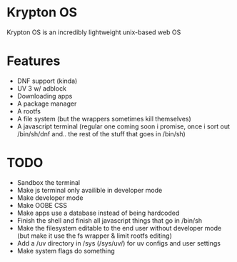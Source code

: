 # Krypton OS 
Krypton OS is an incredibly lightweight unix-based web OS

# Features 
- DNF support (kinda)   
- UV 3 w/ adblock   
- Downloading apps   
- A package manager   
- A rootfs
- A file system (but the wrappers sometimes kill themselves)   
- A javascript terminal (regular one coming soon i promise, once i sort out /bin/sh/dnf and.. the rest of the stuff that goes in /bin/sh)


# TODO
- Sandbox the terminal   
- Make js terminal only availible in developer mode    
- Make developer mode     
- Make OOBE CSS
- Make apps use a database instead of being hardcoded   
- Finish the shell and finish all javascript things that go in /bin/sh   
- Make the filesystem editable to the end user without developer mode (but make it use the fs wrapper & limit rootfs editing)     
- Add a /uv directory in /sys (/sys/uv/) for uv configs and user settings 
- Make system flags do something
